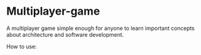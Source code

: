 # Multiplayer-game

A multiplayer game simple enough for anyone to learn important concepts about architecture and software development.

How to use:

